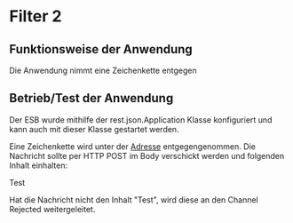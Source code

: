 # Filter 2


## Funktionsweise der Anwendung

Die Anwendung nimmt eine Zeichenkette entgegen

## Betrieb/Test der Anwendung

Der ESB wurde mithilfe der rest.json.Application Klasse konfiguriert und kann auch mit dieser Klasse gestartet werden.

Eine Zeichenkette wird unter der [Adresse](http://localhost:8080/foo) entgegengenommen.
Die Nachricht sollte per HTTP POST im Body verschickt werden und folgenden Inhalt einhalten:

Test

Hat die Nachricht nicht den Inhalt "Test", wird diese an den Channel Rejected weitergeleitet.






 

